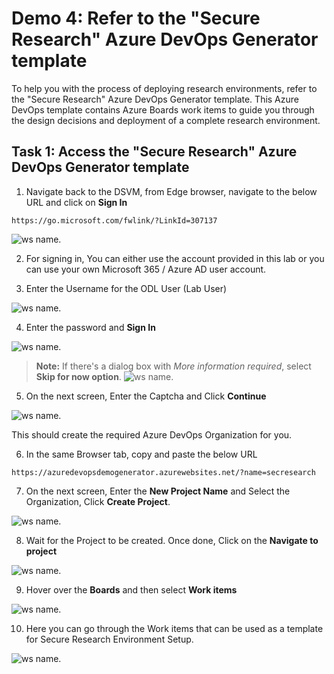 # **Demo 4: Refer to the "Secure Research" Azure DevOps Generator template**

To help you with the process of deploying research environments, refer to the "Secure Research" Azure DevOps Generator template. This Azure DevOps template contains Azure Boards work items to guide you through the design decisions and deployment of a complete research environment.

## **Task 1: Access the "Secure Research" Azure DevOps Generator template**

1. Navigate back to the DSVM, from Edge browser, navigate to the below URL and click on **Sign In**
```
https://go.microsoft.com/fwlink/?LinkId=307137
```

![ws name.](media/img108.png)

2. For signing in, You can either use the account provided in this lab or you can use your own Microsoft 365 / Azure AD user account.

3. Enter the Username for the ODL User (Lab User)

![ws name.](media/img109.png)

4. Enter the password and **Sign In**

![ws name.](media/img110.png)

>**Note:** If there's a dialog box with *More information required*, select **Skip for now option**.
>![ws name.](media/img3.png)

5. On the next screen, Enter the Captcha and Click **Continue**

![ws name.](media/img113.png)

This should create the required Azure DevOps Organization for you.

6. In the same Browser tab, copy and paste the below URL
```
https://azuredevopsdemogenerator.azurewebsites.net/?name=secresearch
```
7. On the next screen, Enter the **New Project Name** and Select the Organization, Click **Create Project**.

![ws name.](media/img115.png)

8. Wait for the Project to be created. Once done, Click on the **Navigate to project**

![ws name.](media/img116.png)

9. Hover over the **Boards** and then select **Work items**

![ws name.](media/img117.png)

10. Here you can go through the Work items that can be used as a template for Secure Research Environment Setup.

![ws name.](media/img118.png)